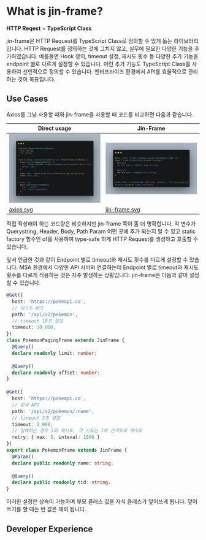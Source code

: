 # What is jin-frame?

**HTTP Reqest** = **TypeScript Class**

jin-frame은 HTTP Request를 TypeScript Class로 정의할 수 있게 돕는 라이브러리입니다. HTTP Request를 정의하는 것에 그치지 않고, 실무에 필요한 다양한 기능을 추가하였습니다. 예를들면 Hook 정의, timeout 설정, 재시도 횟수 등 다양한 추가 기능을 endpoint 별로 다르게 설정할 수 있습니다. 이런 추가 기능도 TypeScript Class를 사용하여 선언적으로 정의할 수 있습니다. 엔터프라이즈 환경에서 API를 효율적으로 관리하는 것이 목표입니다.

## Use Cases

Axios를 그냥 사용할 때와 jin-frame을 사용할 때 코드를 비교하면 다음과 같습니다.

| Direct usage                        | Jin-Frame                                  |
| ----------------------------------- | ------------------------------------------ |
| ![axios](assets/axios-usage.png)    | ![jin-frame](assets/jinframe-usage.png)    |
| [axios svg](assets/axios-usage.svg) | [jin-frame svg](assets/jinframe-usage.svg) |

직접 작성해야 하는 코드량은 비슷하지만 jin-frame 쪽이 좀 더 명확합니다. 각 변수가 Querystring, Header, Body, Path Param 어떤 곳에 추가 되는지 알 수 있고 static factory 함수인 of를 사용하여 type-safe 하게 HTTP Request를 생성하고 호출할 수 있습니다.

앞서 언급한 것과 같이 Endpoint 별로 timeout와 재시도 횟수를 다르게 설정할 수 있습니다. MSA 환경에서 다양한 API 서버와 연결하는데 Endpoint 별로 timeout과 재시도 횟수를 다르게 적용하는 것은 자주 발생하는 상황입니다. jin-frame은 다음과 같이 설정할 수 있습니다.

```ts
@Get({ 
  host: 'https://pokeapi.co',
  // 리스트 API
  path: '/api/v2/pokemon',
  // timeout 10초 설정
  timeout: 10_000,
})
class PokemonPagingFrame extends JinFrame {
  @Query()
  declare readonly limit: number;

  @Query()
  declare readonly offset: number;
}

@Get({ 
  host: 'https://pokeapi.co',
  // 상세 API
  path: '/api/v2/pokemon/:name',
  // timeout 2초 설정
  timeout: 2_000,
  // 실패하는 경우 3회 재시도, 각 시도는 1초 간격으로 재시도
  retry: { max: 3, inteval: 1000 }
})
export class PokemonFrame extends JinFrame {
  @Param()
  declare public readonly name: string;

  @Query()
  declare public readonly tid: string;
}
```

이러한 설정은 상속이 가능하며 부모 클래스 값을 자식 클래스가 덮어쓰게 됩니다. 덮어쓰기를 할 때는 빈 값은 제외 됩니다.

## Developer Experience
